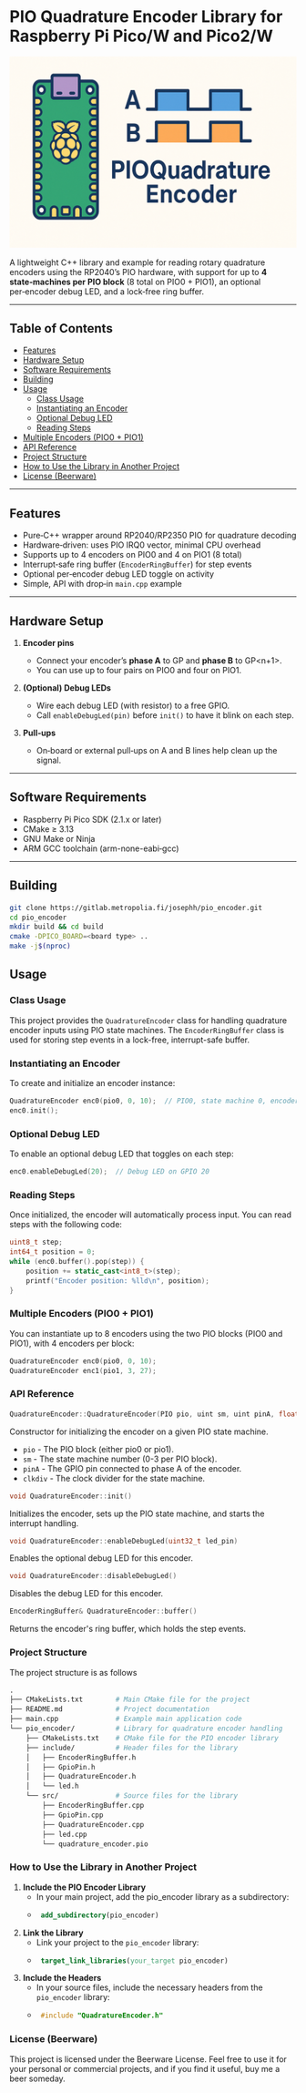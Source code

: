 
# PIO Quadrature Encoder Library for Raspberry Pi Pico/W and Pico2/W

![PIOQuadratureEncoder Logo](assets/pio_encoder_banner.png)

A lightweight C++ library and example for reading rotary quadrature encoders using the RP2040’s PIO hardware, with support for up to **4 state‑machines per PIO block** (8 total on PIO0 + PIO1), an optional per‑encoder debug LED, and a lock‑free ring buffer.

---

## Table of Contents

- [Features](#features)  
- [Hardware Setup](#hardware-setup)  
- [Software Requirements](#software-requirements)  
- [Building](#building)  
- [Usage](#usage)  
  - [Class Usage](#class-usage)  
  - [Instantiating an Encoder](#instantiating-an-encoder)  
  - [Optional Debug LED](#optional-debug-led)  
  - [Reading Steps](#reading-steps)  
- [Multiple Encoders (PIO0 + PIO1)](#multiple-encoders-pio0--pio1)  
- [API Reference](#api-reference) 
- [Project Structure](#project-structure)
- [How to Use the Library in Another Project](#how-to-use-the-library-in-another-project)
- [License (Beerware)](#license-beerware)

---

## Features

- Pure‑C++ wrapper around RP2040/RP2350 PIO for quadrature decoding  
- Hardware‑driven: uses PIO IRQ0 vector, minimal CPU overhead  
- Supports up to 4 encoders on PIO0 and 4 on PIO1 (8 total)  
- Interrupt‑safe ring buffer (`EncoderRingBuffer`) for step events  
- Optional per‑encoder debug LED toggle on activity  
- Simple, API with drop‑in `main.cpp` example  

---

## Hardware Setup

1. **Encoder pins**  
   - Connect your encoder’s **phase A** to GP<n> and **phase B** to GP<n+1>.  
   - You can use up to four pairs on PIO0 and four on PIO1.

2. **(Optional) Debug LEDs**  
   - Wire each debug LED (with resistor) to a free GPIO.  
   - Call `enableDebugLed(pin)` before `init()` to have it blink on each step.

3. **Pull‑ups**  
   - On‑board or external pull‑ups on A and B lines help clean up the signal.

---

## Software Requirements

- Raspberry Pi Pico SDK (2.1.x or later)  
- CMake ≥ 3.13  
- GNU Make or Ninja  
- ARM GCC toolchain (arm-none-eabi‑gcc)  

---

## Building

```bash
git clone https://gitlab.metropolia.fi/josephh/pio_encoder.git
cd pio_encoder
mkdir build && cd build
cmake -DPICO_BOARD=<board type> ..
make -j$(nproc)
```
## Usage

### Class Usage

This project provides the `QuadratureEncoder` class for handling quadrature encoder inputs using PIO state machines. The `EncoderRingBuffer` class is used for storing step events in a lock-free, interrupt-safe buffer.

### Instantiating an Encoder

To create and initialize an encoder instance:

```cpp
QuadratureEncoder enc0(pio0, 0, 10);  // PIO0, state machine 0, encoder A on GPIO 10
enc0.init();
```
### Optional Debug LED
To enable an optional debug LED that toggles on each step:
```cpp
enc0.enableDebugLed(20);  // Debug LED on GPIO 20
```
### Reading Steps
Once initialized, the encoder will automatically process input. You can read steps with the following code:
```cpp
uint8_t step;
int64_t position = 0;
while (enc0.buffer().pop(step)) {
    position += static_cast<int8_t>(step);
    printf("Encoder position: %lld\n", position);
}
```
### Multiple Encoders (PIO0 + PIO1)

You can instantiate up to 8 encoders using the two PIO blocks (PIO0 and PIO1), with 4 encoders per block:
```cpp
QuadratureEncoder enc0(pio0, 0, 10);
QuadratureEncoder enc1(pio1, 3, 27);
```
### API Reference
```cpp
QuadratureEncoder::QuadratureEncoder(PIO pio, uint sm, uint pinA, float clkdiv)
```
Constructor for initializing the encoder on a given PIO state machine.

- `pio` - The PIO block (either pio0 or pio1).
- `sm` - The state machine number (0-3 per PIO block).
- `pinA` - The GPIO pin connected to phase A of the encoder.
- `clkdiv` - The clock divider for the state machine.

```cpp
void QuadratureEncoder::init()
```
Initializes the encoder, sets up the PIO state machine, and starts the interrupt handling.

```cpp
void QuadratureEncoder::enableDebugLed(uint32_t led_pin)
```
Enables the optional debug LED for this encoder.

```cpp
void QuadratureEncoder::disableDebugLed()
   ```
Disables the debug LED for this encoder.

```cpp
EncoderRingBuffer& QuadratureEncoder::buffer()
```
Returns the encoder's ring buffer, which holds the step events.

### Project Structure
The project structure is as follows
```makefile
.
├── CMakeLists.txt        # Main CMake file for the project
├── README.md             # Project documentation
├── main.cpp              # Example main application code
└── pio_encoder/          # Library for quadrature encoder handling
    ├── CMakeLists.txt    # CMake file for the PIO encoder library
    ├── include/          # Header files for the library
    │   ├── EncoderRingBuffer.h
    │   ├── GpioPin.h
    │   ├── QuadratureEncoder.h
    │   └── led.h
    └── src/              # Source files for the library
        ├── EncoderRingBuffer.cpp
        ├── GpioPin.cpp
        ├── QuadratureEncoder.cpp
        ├── led.cpp
        └── quadrature_encoder.pio
```
### How to Use the Library in Another Project

1. **Include the PIO Encoder Library**
   - In your main project, add the pio_encoder library as a subdirectory:
   - ```cmake 
      add_subdirectory(pio_encoder)
      ```
2. **Link the Library**
   - Link your project to the `pio_encoder` library: 
   - ```cmake
      target_link_libraries(your_target pio_encoder)
      ```
3. **Include the Headers**
   - In your source files, include the necessary headers from the `pio_encoder` library:
   - ```cpp
      #include "QuadratureEncoder.h"
      ```


### License (Beerware)
This project is licensed under the Beerware License. Feel free to use it for your personal or commercial projects, and if you find it useful, buy me a beer someday.



